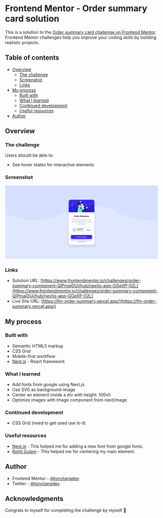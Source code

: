 # Frontend Mentor - Order summary card solution

This is a solution to the [Order summary card challenge on Frontend Mentor](https://www.frontendmentor.io/challenges/order-summary-component-QlPmajDUj). Frontend Mentor challenges help you improve your coding skills by building realistic projects. 

## Table of contents

- [Overview](#overview)
  - [The challenge](#the-challenge)
  - [Screenshot](#screenshot)
  - [Links](#links)
- [My process](#my-process)
  - [Built with](#built-with)
  - [What I learned](#what-i-learned)
  - [Continued development](#continued-development)
  - [Useful resources](#useful-resources)
- [Author](#author)


## Overview

### The challenge

Users should be able to:

- See hover states for interactive elements

### Screenshot

![](./screenshot.png)

### Links

- Solution URL: [https://www.frontendmentor.io/challenges/order-summary-component-QlPmajDUj/hub/nextjs-app-GGeXP-02L](https://www.frontendmentor.io/challenges/order-summary-component-QlPmajDUj/hub/nextjs-app-GGeXP-02L)
- Live Site URL: [https://fm-order-summary.vercel.app/](https://fm-order-summary.vercel.app/)

## My process

### Built with

- Semantic HTML5 markup
- CSS Grid
- Mobile-first workflow
- [Next.js](https://nextjs.org/) - React framework

### What I learned

 - Add fonts from google using Next.js
 - Use SVG as background-image
 - Center an element inside a div with height: 100vh
 - Optimize images with Image component from next/image

### Continued development

 - CSS Grid (need to get used use to it)

### Useful resources

- [Next.js](https://nextjs.org/docs/advanced-features/custom-document) - This helped me for adding a new font from google fonts.
- [Rohit Gulam](https://rohitgulam.hashnode.dev/the-top-3-ways-to-center-a-div-in-css) - This helped me for centering my main element.

## Author

- Frontend Mentor - [@tonytangdev](https://www.frontendmentor.io/profile/tonytangdev)
- Twitter - [@tonytangdev](https://twitter.com/TangTangdev)


## Acknowledgments

Congrats to myself for completing the challenge by myself 🎉
